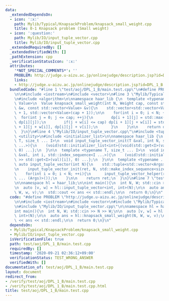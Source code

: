```yaml
---
data:
  _extendedDependsOn:
  - icon: ':x:'
    path: Mylib/Typical/KnapsackProblem/knapsack_small_weight.cpp
    title: 0-1 Knapsack problem (Small weight)
  - icon: ':question:'
    path: Mylib/IO/input_tuple_vector.cpp
    title: Mylib/IO/input_tuple_vector.cpp
  _extendedRequiredBy: []
  _extendedVerifiedWith: []
  _pathExtension: cpp
  _verificationStatusIcon: ':x:'
  attributes:
    '*NOT_SPECIAL_COMMENTS*': ''
    PROBLEM: http://judge.u-aizu.ac.jp/onlinejudge/description.jsp?id=DPL_1_B
    links:
    - http://judge.u-aizu.ac.jp/onlinejudge/description.jsp?id=DPL_1_B
  bundledCode: "#line 1 \"test/aoj/DPL_1_B/main.test.cpp\"\n#define PROBLEM \"http://judge.u-aizu.ac.jp/onlinejudge/description.jsp?id=DPL_1_B\"\
    \n\n#include <iostream>\n#include <vector>\n#line 3 \"Mylib/Typical/KnapsackProblem/knapsack_small_weight.cpp\"\
    \n#include <algorithm>\n\nnamespace haar_lib {\n  template <typename Weight, typename\
    \ Value>\n  Value knapsack_small_weight(int N, Weight cap, const std::vector<Weight>\
    \ &w, const std::vector<Value> &v){\n    std::vector<std::vector<Value>> dp(N\
    \ + 1, std::vector<Value>(cap + 1));\n\n    for(int i = 0; i < N; ++i){\n    \
    \  for(int j = 0; j <= cap; ++j){\n        dp[i + 1][j] = std::max(dp[i + 1][j],\
    \ dp[i][j]);\n        if(j + w[i] <= cap) dp[i + 1][j + w[i]] = std::max(dp[i\
    \ + 1][j + w[i]], dp[i][j] + v[i]);\n      }\n    }\n\n    return dp[N][cap];\n\
    \  }\n}\n#line 4 \"Mylib/IO/input_tuple_vector.cpp\"\n#include <tuple>\n#include\
    \ <utility>\n#include <initializer_list>\n\nnamespace haar_lib {\n  template <typename\
    \ T, size_t ... I>\n  void input_tuple_vector_init(T &val, int N, std::index_sequence<I\
    \ ...>){\n    (void)std::initializer_list<int>{(void(std::get<I>(val).resize(N)),\
    \ 0) ...};\n  }\n\n  template <typename T, size_t ... I>\n  void input_tuple_vector_helper(T\
    \ &val, int i, std::index_sequence<I ...>){\n    (void)std::initializer_list<int>{(void(std::cin\
    \ >> std::get<I>(val)[i]), 0) ...};\n  }\n\n  template <typename ... Args>\n \
    \ auto input_tuple_vector(int N){\n    std::tuple<std::vector<Args> ...> ret;\n\
    \n    input_tuple_vector_init(ret, N, std::make_index_sequence<sizeof ... (Args)>());\n\
    \    for(int i = 0; i < N; ++i){\n      input_tuple_vector_helper(ret, i, std::make_index_sequence<sizeof\
    \ ... (Args)>());\n    }\n\n    return ret;\n  }\n}\n#line 7 \"test/aoj/DPL_1_B/main.test.cpp\"\
    \n\nnamespace hl = haar_lib;\n\nint main(){\n  int N, W; std::cin >> N >> W;\n\
    \n  auto [v, w] = hl::input_tuple_vector<int, int>(N);\n\n  auto ans = hl::knapsack_small_weight(N,\
    \ W, w, v);\n  std::cout << ans << std::endl;\n\n  return 0;\n}\n"
  code: "#define PROBLEM \"http://judge.u-aizu.ac.jp/onlinejudge/description.jsp?id=DPL_1_B\"\
    \n\n#include <iostream>\n#include <vector>\n#include \"Mylib/Typical/KnapsackProblem/knapsack_small_weight.cpp\"\
    \n#include \"Mylib/IO/input_tuple_vector.cpp\"\n\nnamespace hl = haar_lib;\n\n\
    int main(){\n  int N, W; std::cin >> N >> W;\n\n  auto [v, w] = hl::input_tuple_vector<int,\
    \ int>(N);\n\n  auto ans = hl::knapsack_small_weight(N, W, w, v);\n  std::cout\
    \ << ans << std::endl;\n\n  return 0;\n}\n"
  dependsOn:
  - Mylib/Typical/KnapsackProblem/knapsack_small_weight.cpp
  - Mylib/IO/input_tuple_vector.cpp
  isVerificationFile: true
  path: test/aoj/DPL_1_B/main.test.cpp
  requiredBy: []
  timestamp: '2020-09-21 02:36:12+09:00'
  verificationStatus: TEST_WRONG_ANSWER
  verifiedWith: []
documentation_of: test/aoj/DPL_1_B/main.test.cpp
layout: document
redirect_from:
- /verify/test/aoj/DPL_1_B/main.test.cpp
- /verify/test/aoj/DPL_1_B/main.test.cpp.html
title: test/aoj/DPL_1_B/main.test.cpp
---
```

